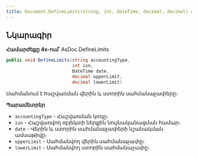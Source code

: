```yaml
---
title: Document.DefineLimits(string, int, DateTime, decimal, decimal) մեթոդ
---
```


## Նկարագիր

**Համարժեքը 4x-ում՝** AsDoc.DefineLimits

```c#
public void DefineLimits(string accountingType, 
                         int isn, 
                         DateTime date, 
                         decimal upperLimit, 
                         decimal lowerLimit)
```

Սահմանում է հաշվառման վերին և ստորին սահմանաչափերը։

**Պարամետրեր**

* `accountingType` - Հաշվառման կոդը։
* `isn` - Հաշվառվող օբյեկտի ներքին նույնականացման համար։
* `date` - Վերին և ստորին սահմանաչափերի նշանակման ամսաթիվը։
* `upperLimit` - Սահմանվող վերին սահմանաչափը։
* `lowerLimit` - Սահմանվող ստորին սահմանաչափը։

